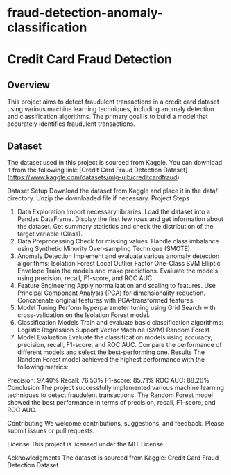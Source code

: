 # fraud-detection-anomaly-classification

# Credit Card Fraud Detection

## Overview
This project aims to detect fraudulent transactions in a credit card dataset using various machine learning techniques, including anomaly detection and classification algorithms. The primary goal is to build a model that accurately identifies fraudulent transactions.

## Dataset
The dataset used in this project is sourced from Kaggle. You can download it from the following link:
[Credit Card Fraud Detection Dataset] (https://www.kaggle.com/datasets/mlg-ulb/creditcardfraud)

Dataset Setup
Download the dataset from Kaggle and place it in the data/ directory.
Unzip the downloaded file if necessary.
Project Steps
1. Data Exploration
Import necessary libraries.
Load the dataset into a Pandas DataFrame.
Display the first few rows and get information about the dataset.
Get summary statistics and check the distribution of the target variable (Class).
2. Data Preprocessing
Check for missing values.
Handle class imbalance using Synthetic Minority Over-sampling Technique (SMOTE).
3. Anomaly Detection
Implement and evaluate various anomaly detection algorithms:
Isolation Forest
Local Outlier Factor
One-Class SVM
Elliptic Envelope
Train the models and make predictions.
Evaluate the models using precision, recall, F1-score, and ROC AUC.
4. Feature Engineering
Apply normalization and scaling to features.
Use Principal Component Analysis (PCA) for dimensionality reduction.
Concatenate original features with PCA-transformed features.
5. Model Tuning
Perform hyperparameter tuning using Grid Search with cross-validation on the Isolation Forest model.
6. Classification Models
Train and evaluate basic classification algorithms:
Logistic Regression
Support Vector Machine (SVM)
Random Forest
7. Model Evaluation
Evaluate the classification models using accuracy, precision, recall, F1-score, and ROC AUC.
Compare the performance of different models and select the best-performing one.
Results
The Random Forest model achieved the highest performance with the following metrics:

Precision: 97.40%
Recall: 76.53%
F1-score: 85.71%
ROC AUC: 88.26%
Conclusion
The project successfully implemented various machine learning techniques to detect fraudulent transactions. The Random Forest model showed the best performance in terms of precision, recall, F1-score, and ROC AUC.

Contributing
We welcome contributions, suggestions, and feedback. Please submit issues or pull requests.

License
This project is licensed under the MIT License.

Acknowledgments
The dataset is sourced from Kaggle: Credit Card Fraud Detection Dataset
